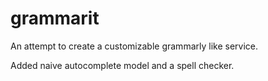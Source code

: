 # grammarit
An attempt to create a customizable grammarly like service.

Added naive autocomplete model and a spell checker.
